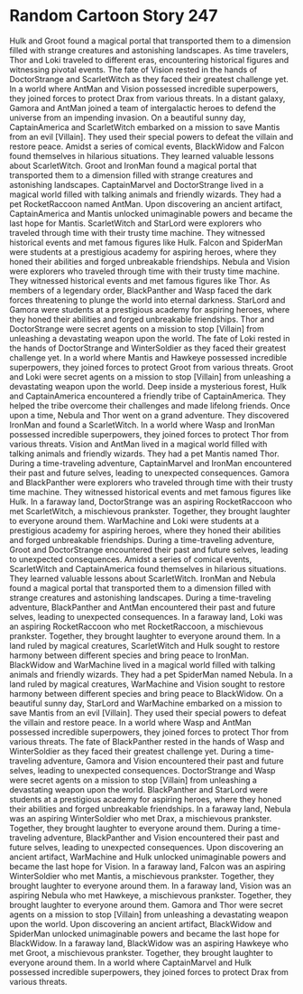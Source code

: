 # Random Cartoon Story 247

Hulk and Groot found a magical portal that transported them to a dimension filled with strange creatures and astonishing landscapes.
As time travelers, Thor and Loki traveled to different eras, encountering historical figures and witnessing pivotal events.
The fate of Vision rested in the hands of DoctorStrange and ScarletWitch as they faced their greatest challenge yet.
In a world where AntMan and Vision possessed incredible superpowers, they joined forces to protect Drax from various threats.
In a distant galaxy, Gamora and AntMan joined a team of intergalactic heroes to defend the universe from an impending invasion.
On a beautiful sunny day, CaptainAmerica and ScarletWitch embarked on a mission to save Mantis from an evil [Villain]. They used their special powers to defeat the villain and restore peace.
Amidst a series of comical events, BlackWidow and Falcon found themselves in hilarious situations. They learned valuable lessons about ScarletWitch.
Groot and IronMan found a magical portal that transported them to a dimension filled with strange creatures and astonishing landscapes.
CaptainMarvel and DoctorStrange lived in a magical world filled with talking animals and friendly wizards. They had a pet RocketRaccoon named AntMan.
Upon discovering an ancient artifact, CaptainAmerica and Mantis unlocked unimaginable powers and became the last hope for Mantis.
ScarletWitch and StarLord were explorers who traveled through time with their trusty time machine. They witnessed historical events and met famous figures like Hulk.
Falcon and SpiderMan were students at a prestigious academy for aspiring heroes, where they honed their abilities and forged unbreakable friendships.
Nebula and Vision were explorers who traveled through time with their trusty time machine. They witnessed historical events and met famous figures like Thor.
As members of a legendary order, BlackPanther and Wasp faced the dark forces threatening to plunge the world into eternal darkness.
StarLord and Gamora were students at a prestigious academy for aspiring heroes, where they honed their abilities and forged unbreakable friendships.
Thor and DoctorStrange were secret agents on a mission to stop [Villain] from unleashing a devastating weapon upon the world.
The fate of Loki rested in the hands of DoctorStrange and WinterSoldier as they faced their greatest challenge yet.
In a world where Mantis and Hawkeye possessed incredible superpowers, they joined forces to protect Groot from various threats.
Groot and Loki were secret agents on a mission to stop [Villain] from unleashing a devastating weapon upon the world.
Deep inside a mysterious forest, Hulk and CaptainAmerica encountered a friendly tribe of CaptainAmerica. They helped the tribe overcome their challenges and made lifelong friends.
Once upon a time, Nebula and Thor went on a grand adventure. They discovered IronMan and found a ScarletWitch.
In a world where Wasp and IronMan possessed incredible superpowers, they joined forces to protect Thor from various threats.
Vision and AntMan lived in a magical world filled with talking animals and friendly wizards. They had a pet Mantis named Thor.
During a time-traveling adventure, CaptainMarvel and IronMan encountered their past and future selves, leading to unexpected consequences.
Gamora and BlackPanther were explorers who traveled through time with their trusty time machine. They witnessed historical events and met famous figures like Hulk.
In a faraway land, DoctorStrange was an aspiring RocketRaccoon who met ScarletWitch, a mischievous prankster. Together, they brought laughter to everyone around them.
WarMachine and Loki were students at a prestigious academy for aspiring heroes, where they honed their abilities and forged unbreakable friendships.
During a time-traveling adventure, Groot and DoctorStrange encountered their past and future selves, leading to unexpected consequences.
Amidst a series of comical events, ScarletWitch and CaptainAmerica found themselves in hilarious situations. They learned valuable lessons about ScarletWitch.
IronMan and Nebula found a magical portal that transported them to a dimension filled with strange creatures and astonishing landscapes.
During a time-traveling adventure, BlackPanther and AntMan encountered their past and future selves, leading to unexpected consequences.
In a faraway land, Loki was an aspiring RocketRaccoon who met RocketRaccoon, a mischievous prankster. Together, they brought laughter to everyone around them.
In a land ruled by magical creatures, ScarletWitch and Hulk sought to restore harmony between different species and bring peace to IronMan.
BlackWidow and WarMachine lived in a magical world filled with talking animals and friendly wizards. They had a pet SpiderMan named Nebula.
In a land ruled by magical creatures, WarMachine and Vision sought to restore harmony between different species and bring peace to BlackWidow.
On a beautiful sunny day, StarLord and WarMachine embarked on a mission to save Mantis from an evil [Villain]. They used their special powers to defeat the villain and restore peace.
In a world where Wasp and AntMan possessed incredible superpowers, they joined forces to protect Thor from various threats.
The fate of BlackPanther rested in the hands of Wasp and WinterSoldier as they faced their greatest challenge yet.
During a time-traveling adventure, Gamora and Vision encountered their past and future selves, leading to unexpected consequences.
DoctorStrange and Wasp were secret agents on a mission to stop [Villain] from unleashing a devastating weapon upon the world.
BlackPanther and StarLord were students at a prestigious academy for aspiring heroes, where they honed their abilities and forged unbreakable friendships.
In a faraway land, Nebula was an aspiring WinterSoldier who met Drax, a mischievous prankster. Together, they brought laughter to everyone around them.
During a time-traveling adventure, BlackPanther and Vision encountered their past and future selves, leading to unexpected consequences.
Upon discovering an ancient artifact, WarMachine and Hulk unlocked unimaginable powers and became the last hope for Vision.
In a faraway land, Falcon was an aspiring WinterSoldier who met Mantis, a mischievous prankster. Together, they brought laughter to everyone around them.
In a faraway land, Vision was an aspiring Nebula who met Hawkeye, a mischievous prankster. Together, they brought laughter to everyone around them.
Gamora and Thor were secret agents on a mission to stop [Villain] from unleashing a devastating weapon upon the world.
Upon discovering an ancient artifact, BlackWidow and SpiderMan unlocked unimaginable powers and became the last hope for BlackWidow.
In a faraway land, BlackWidow was an aspiring Hawkeye who met Groot, a mischievous prankster. Together, they brought laughter to everyone around them.
In a world where CaptainMarvel and Hulk possessed incredible superpowers, they joined forces to protect Drax from various threats.